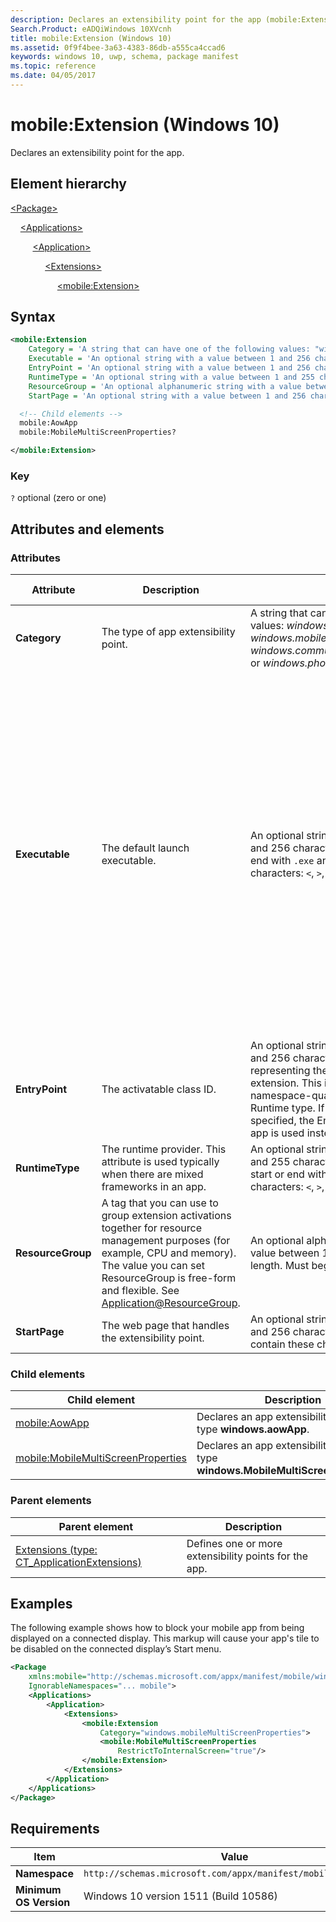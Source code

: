 ```yaml
---
description: Declares an extensibility point for the app (mobile:Extension).
Search.Product: eADQiWindows 10XVcnh
title: mobile:Extension (Windows 10)
ms.assetid: 0f9f4bee-3a63-4383-86db-a555ca4ccad6
keywords: windows 10, uwp, schema, package manifest
ms.topic: reference
ms.date: 04/05/2017
---
```


# mobile:Extension (Windows 10)

Declares an extensibility point for the app.

## Element hierarchy

[\<Package\>](element-package.md)

&nbsp;&nbsp;&nbsp;&nbsp;[\<Applications\>](element-applications.md)

&nbsp;&nbsp;&nbsp;&nbsp; &nbsp;&nbsp;&nbsp;&nbsp;[\<Application\>](element-application.md)

&nbsp;&nbsp;&nbsp;&nbsp; &nbsp;&nbsp;&nbsp;&nbsp; &nbsp;&nbsp;&nbsp;&nbsp;[\<Extensions\>](element-extensions.md)

&nbsp;&nbsp;&nbsp;&nbsp; &nbsp;&nbsp;&nbsp;&nbsp; &nbsp;&nbsp;&nbsp;&nbsp; &nbsp;&nbsp;&nbsp;&nbsp;[\<mobile:Extension\>](element-mobile-extension-manual.md)

## Syntax

```xml
<mobile:Extension
    Category = 'A string that can have one of the following values: "windows.aowApp", "windows.mobileMultiScreenProperties", "windows.communicationBlockingProvider", or "windows.phoneCallOriginProvider".'
    Executable = 'An optional string with a value between 1 and 256 characters in length that must end with ".exe" and cannot contain these characters: <, >, :, ", |, ?, or *. It specifies the default executable for the extension. If not specified, the executable defined for the app is used.  If specified, the EntryPoint property is also used. If that EntryPoint property isnt specified, the EntryPoint defined for the app is used.'
    EntryPoint = 'An optional string with a value between 1 and 256 characters in length, representing the  task handling the extension. This is normally the fully namespace-qualified name of a Windows Runtime type. If EntryPoint is not specified, the EntryPoint defined for the app is used instead.'
    RuntimeType = 'An optional string with a value between 1 and 255 characters in length that cannot start or end with a period or contain these characters: <, >, :, ", /, \, |, ?, or *.'
    ResourceGroup = 'An optional alphanumeric string with a value between 1 and 255 characters in length. Must begin with a letter.'
    StartPage = 'An optional string with a value between 1 and 256 characters in length that cannot contain these characters: <, >, :, ", |, ?, or *.' >

  <!-- Child elements -->
  mobile:AowApp
  mobile:MobileMultiScreenProperties?

</mobile:Extension>
```

### Key

`?`  optional (zero or one)

## Attributes and elements

### Attributes

| Attribute | Description | Data type | Required | Default value |
|-|-|-|-|-|
| **Category** | The type of app extensibility point. | A string that can have one of the following values: *windows.aowApp*, *windows.mobileMultiScreenProperties*, *windows.communicationBlockingProvider*, or *windows.phoneCallOriginProvider*. | Yes |  |
| **Executable** | The default launch executable. | An optional string with a value between 1 and 256 characters in length that must end with `.exe` and cannot contain these characters: `<`, `>`, `:`, `"`, `|`, `?`, or `*`. It specifies the default executable for the extension. If not specified, the executable defined for the app is used.  If specified, the EntryPoint property is also used. If that EntryPoint property isnt specified, the EntryPoint defined for the app is used. | No |  |
| **EntryPoint** | The activatable class ID. | An optional string with a value between 1 and 256 characters in length, representing the  task handling the extension. This is normally the fully namespace-qualified name of a Windows Runtime type. If EntryPoint is not specified, the EntryPoint defined for the app is used instead. | No |  |
| **RuntimeType** | The runtime provider. This attribute is used typically when there are mixed frameworks in an app. | An optional string with a value between 1 and 255 characters in length that cannot start or end with a period or contain these characters: `<`, `>`, `:`, `"`, `/`, `\`, `|`, `?`, or `*`. | No |  |
| **ResourceGroup** | A tag that you can use to group extension activations together for resource management purposes (for example, CPU and memory). The value you can set ResourceGroup is free-form and flexible. See [Application@ResourceGroup](element-application.md). | An optional alphanumeric string with a value between 1 and 255 characters in length. Must begin with a letter. | No |  |
| **StartPage** | The web page that handles the extensibility point. | An optional string with a value between 1 and 256 characters in length that cannot contain these characters: `<`, `>`, `:`, `"`, `|`, `?`, or `*`. | No |  |

### Child elements

| Child element | Description |
|-|-|
| [mobile:AowApp](element-mobile-aowapp-manual.md) | Declares an app extensibility point of type **windows.aowApp**. |
| [mobile:MobileMultiScreenProperties](element-mobile-mobilemultiscreenproperties-manual.md) | Declares an app extensibility point of type **windows.MobileMultiScreenProperties**. |

### Parent elements

| Parent element | Description |
|-|-|
| [Extensions (type: CT_ApplicationExtensions)](element-1-extensions.md) | Defines one or more extensibility points for the app. |

## Examples

The following example shows how to block your mobile app from being displayed on a connected display. This markup will cause your app's tile to be disabled on the connected display’s Start menu.

```xml
<Package
    xmlns:mobile="http://schemas.microsoft.com/appx/manifest/mobile/windows10"
    IgnorableNamespaces="... mobile">
    <Applications>
        <Application>
            <Extensions>
                <mobile:Extension
                    Category="windows.mobileMultiScreenProperties">
                    <mobile:MobileMultiScreenProperties
                        RestrictToInternalScreen="true"/>
                </mobile:Extension>
            </Extensions>
        </Application>
    </Applications>
</Package>      
```

## Requirements

| Item  | Value  |
|--|--|
| **Namespace** | `http://schemas.microsoft.com/appx/manifest/mobile/windows10` |
| **Minimum OS Version** | Windows 10 version 1511 (Build 10586) |
